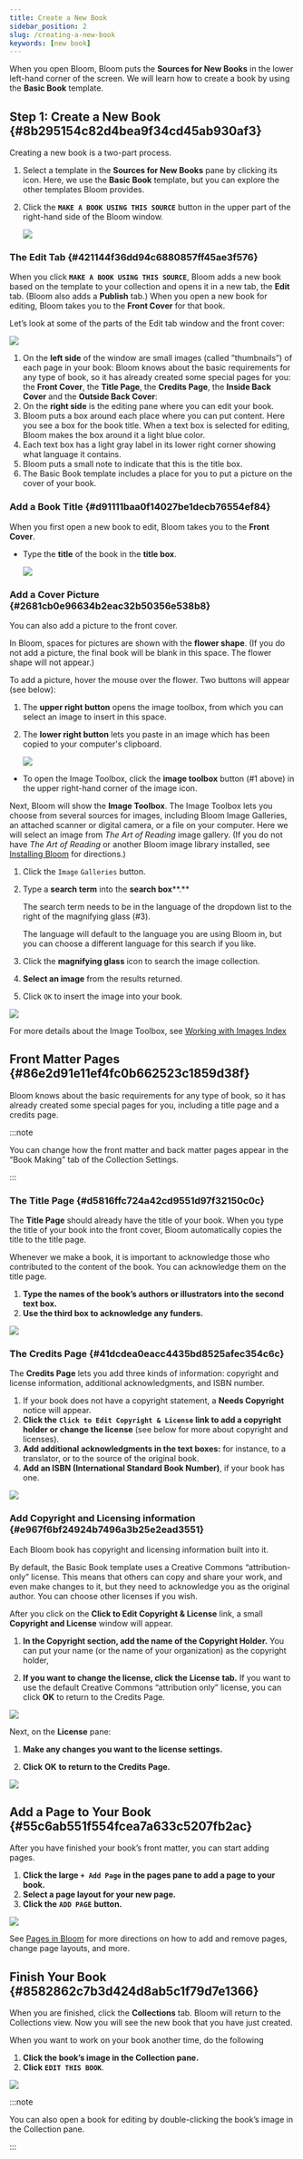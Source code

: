 ```yaml
---
title: Create a New Book
sidebar_position: 2
slug: /creating-a-new-book
keywords: [new book]
---
```




When you open Bloom, Bloom puts the **Sources for New Books** in the lower left-hand corner of the screen. We will learn how to create a book by using the **Basic Book** template.


## Step 1: Create a New Book {#8b295154c82d4bea9f34cd45ab930af3}


Creating a new book is a two-part process.

1. Select a template in the **Sources for New Books** pane by clicking its icon. Here, we use the **Basic Book** template, but you can explore the other templates Bloom provides.
2. Click the **`MAKE A BOOK USING THIS SOURCE`** button in the upper part of the right-hand side of the Bloom window.

	![](./creating-a-new-book.1d3d93d1-da99-4b9a-b1da-519748275b10.png)


### The Edit Tab {#421144f36dd94c6880857ff45ae3f576}


When you click **`MAKE A BOOK USING THIS SOURCE`**, Bloom adds a new book based on the template to your collection and opens it in a new tab, the **Edit** tab. (Bloom also adds a **Publish** tab.) When you open a new book for editing, Bloom takes you to the **Front Cover** for that book.


Let’s look at some of the parts of the Edit tab window and the front cover:


![](./creating-a-new-book.70c75e9a-81c5-498f-ba9b-f0e82fb03669.png)

1. On the **left side** of the window are small images (called ”thumbnails”) of each page in your book: Bloom knows about the basic requirements for any type of book, so it has already created some special pages for you: the **Front Cover**, the **Title Page**, the **Credits Page**, the **Inside Back Cover** and the **Outside Back Cover**:
2. On the **right side** is the editing pane where you can edit your book.
3. Bloom puts a box around each place where you can put content. Here you see a box for the book title. When a text box is selected for editing, Bloom makes the box around it a light blue color.
4. Each text box has a light gray label in its lower right corner showing what language it contains.
5. Bloom puts a small note to indicate that this is the title box.
6. The Basic Book template includes a place for you to put a picture on the cover of your book.

### Add a Book Title {#d91111baa0f14027be1decb76554ef84}


When you first open a new book to edit, Bloom takes you to the **Front Cover**.

- Type the **title** of the book in the **title box**.

	![](./creating-a-new-book.0ce7a7b4-222a-4ad0-ab9f-fbf67a345eaf.png)


### Add a Cover Picture {#2681cb0e96634b2eac32b50356e538b8}


You can also add a picture to the front cover.


In Bloom, spaces for pictures are shown with the **flower shape**. (If you do not add a picture, the final book will be blank in this space. The flower shape will not appear.)


To add a picture, hover the mouse over the flower. Two buttons will appear (see below):

1. The **upper right button** opens the image toolbox, from which you can select an image to insert in this space.
2. The **lower right button** lets you paste in an image which has been copied to your computer's clipboard.

	![](./creating-a-new-book.b75f3662-2b87-447a-9831-0acf71fdde3f.png)

- To open the Image Toolbox, click the **image toolbox** button (#1 above) in the upper right-hand corner of the image icon.

Next, Bloom will show the **Image Toolbox**. The Image Toolbox lets you choose from several sources for images, including Bloom Image Galleries, an attached scanner or digital camera, or a file on your computer. Here we will select an image from _The Art of Reading_ image gallery. (If you do not have _The Art of Reading_ or another Bloom image library installed, see [Installing Bloom](/installing-bloom-on-windows#a5ed45478c4141838da36b429cd4a600) for directions.) 

1. Click the `Image` `Galleries` button.
2. Type a **search term** into the **search box****.**

	The search term needs to be in the language of the dropdown list to the right of the magnifying glass (#3).


	The language will default to the language you are using Bloom in, but you can choose a different language for this search if you like.

3. Click the **magnifying glass** icon to search the image collection.
4. **Select an image** from the results returned.
5. Click `OK` to insert the image into your book.

![](./creating-a-new-book.05568532-9358-46eb-8d30-23ac7f35d141.png)


For more details about the Image Toolbox, see [Working with Images Index](/working-with-images) 


## Front Matter Pages {#86e2d91e11ef4fc0b662523c1859d38f}


Bloom knows about the basic requirements for any type of book, so it has already created some special pages for you, including a title page and a credits page. 


:::note

You can change how the front matter and back matter pages appear in the “Book Making” tab of the Collection Settings. 

:::




### The Title Page {#d5816ffc724a42cd9551d97f32150c0c}


The **Title Page** should already have the title of your book. When you type the title of your book into the front cover, Bloom automatically copies the title to the title page.


Whenever we make a book, it is important to acknowledge those who contributed to the content of the book. You can acknowledge them on the title page. 

1. **Type the names of the book’s authors or illustrators into the second text box.**
2. **Use the third box to acknowledge any funders.**

![](./creating-a-new-book.91b1382e-09c5-4ff8-a50f-053a64a99438.png)


### The Credits Page {#41dcdea0eacc4435bd8525afec354c6c}


The **Credits Page** lets you add three kinds of information: copyright and license information, additional acknowledgments, and ISBN number. 

1. If your book does not have a copyright statement, a **Needs Copyright** notice will appear.
2. **Click the** **`Click to Edit Copyright & License`** **link to add a copyright holder or change the license** (see below for more about copyright and licenses).
3. **Add additional acknowledgments in the text boxes:** for instance, to a translator, or to the source of the original book.
4. **Add an ISBN (International Standard Book Number)**, if your book has one.

![](./creating-a-new-book.ca5e690d-3f5c-425a-bbf7-ad1288e4b059.png)


### Add Copyright and Licensing information {#e967f6bf24924b7496a3b25e2ead3551}


Each Bloom book has copyright and licensing information built into it. 


By default, the Basic Book template uses a Creative Commons “attribution-only” license. This means that others can copy and share your work, and even make changes to it, but they need to acknowledge you as the original author. You can choose other licenses if you wish. 


After you click on the **Click to Edit Copyright & License** link, a small **Copyright and License** window will appear. 


<div class='notion-row'>
<div class='notion-column' style={{width: 'calc((100% - (min(32px, 4vw) * 1)) * 0.375)'}}>

1. **In the Copyright section, add the name of the Copyright Holder.** You can put your name (or the name of your organization) as the copyright holder,

2. **If you want to change the license, click the** **License** **tab.** If you want to use the default Creative Commons “attribution only” license, you can click **OK** to return to the Credits Page.



</div><div className='notion-spacer'></div>

<div class='notion-column' style={{width: 'calc((100% - (min(32px, 4vw) * 1)) * 0.625)'}}>


![](./creating-a-new-book.d6ff41ca-b252-4923-842e-b9ffe1b314e2.png)


</div><div className='notion-spacer'></div>
</div>


 Next, on the **License** pane: 


<div class='notion-row'>
<div class='notion-column' style={{width: 'calc((100% - (min(32px, 4vw) * 1)) * 0.3125)'}}>

1. **Make any changes you want to the license settings.**

2. **Click** **OK** **to return to the Credits Page.**


</div><div className='notion-spacer'></div>

<div class='notion-column' style={{width: 'calc((100% - (min(32px, 4vw) * 1)) * 0.6875)'}}>


![](./creating-a-new-book.44a10f04-103a-4e83-bbfc-5ff1fb7b83a1.png)


</div><div className='notion-spacer'></div>
</div>


## Add a Page to Your Book {#55c6ab551f554fcea7a633c5207fb2ac}


After you have finished your book’s front matter, you can start adding pages. 

1. **Click the large** **`+ Add Page`** **in the pages pane to add a page to your book.**
2. **Select a page layout for your new page.**
3. **Click the** **`ADD PAGE`** **button.**

![](./creating-a-new-book.3ae05182-a2cf-46c1-adc3-7cc56a797ae3.png)


See [Pages in Bloom](/working-with-pages) for more directions on how to add and remove pages, change page layouts, and more.


## Finish Your Book {#8582862c7b3d424d8ab5c1f79d7e1366}


When you are finished, click the **Collections** tab. Bloom will return to the Collections view. Now you will see the new book that you have just created.


When you want to work on your book another time, do the following

1. **Click the book’s image in the Collection pane.**
2. **Click** **`EDIT THIS BOOK`**.

![](./creating-a-new-book.824b00d5-c63a-4c8b-a3d8-e709d02579d5.png)


:::note

You can also open a book for editing by double-clicking the book’s image in the Collection pane.

:::



